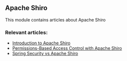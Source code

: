 ## Apache Shiro

This module contains articles about Apache Shiro

### Relevant articles:

- [Introduction to Apache Shiro](https://www.baeldung.com/apache-shiro)
- [Permissions-Based Access Control with Apache Shiro](https://www.baeldung.com/apache-shiro-access-control)
- [Spring Security vs Apache Shiro](https://www.baeldung.com/spring-security-vs-apache-shiro)
